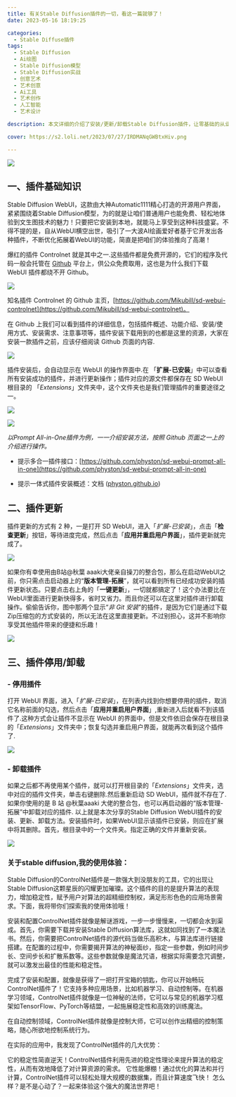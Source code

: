 ```yaml
---
title: 有关Stable Diffusion插件的一切，看这一篇就够了！
date: 2023-05-16 18:19:25

categories:
  - Stable Diffuse插件
tags:
  - Stable Diffusion
  - Ai绘图
  - Stable Diffusion模型
  - Stable Diffusion实战
  - 创意艺术
  - 艺术创意
  - Ai工具
  - 艺术创作
  - 人工智能
  - 艺术设计

description: 本文详细的介绍了安装/更新/卸载Stable Diffusion插件，让零基础的从业者也能从容不迫的进行工具更新与使用。

cover: https://s2.loli.net/2023/07/27/IRDMANqGWBtxHiv.png

---
```


![](https://s2.loli.net/2023/07/27/IRDMANqGWBtxHiv.png)

## 一、插件基础知识

Stable Diffusion WebUI，这款由大神Automatic1111精心打造的开源用户界面，紧紧围绕着Stable Diffusion模型，为的就是让咱们普通用户也能免费、轻松地体验到文生图技术的魅力！只要把它安装到本地，就能马上享受到这种科技盛宴。不得不提的是，自从WebUI横空出世，吸引了一大波AI绘画爱好者基于它开发出各种插件，不断优化拓展着WebUI的功能，简直是把咱们的体验推向了高潮！

爆红的插件 Controlnet 就是其中之一.这些插件都是免费开源的，它们的程序及代码一般会托管在 [Github](https://github.com/) 平台上，供公众免费取用，这也是为什么我们下载 WebUI 插件都绕不开 Github。

![](https://s2.loli.net/2023/07/27/d6gXeJBoSq4D8vy.jpg)

知名插件 Controlnet 的 Github 主页，[https://github.com/Mikubill/sd-webui-controlnet](https://github.com/Mikubill/sd-webui-controlnet)。

在 Github 上我们可以看到插件的详细信息，包括插件概述、功能介绍、安装/使用方式、安装需求、注意事项等，插件安装下载用到的也都是这里的资源，大家在安装一款插件之前，应该仔细阅读 Github 页面的内容. 

![](https://s2.loli.net/2023/07/27/oP3IlvZkY4c8NB2.jpg)

插件安装后，会自动显示在 WebUI 的操作界面中.在 「**扩展-已安装**」中可以查看所有安装成功的插件，并进行更新操作；插件对应的源文件都保存在 SD WebUI 根目录的 「*Extensions*」文件夹中，这个文件夹也是我们管理插件的重要途径之一。

![](https://s2.loli.net/2023/07/27/qPWRTOmY1diN7AS.jpg)

![](https://s2.loli.net/2023/07/27/tgKHF6kDclwdPmL.jpg)

*以Prompt All-in-One插件为例，一一介绍安装方法，按照 Github 页面之一上的介绍进行操作。*

- 提示多合一插件接口：[https://github.com/physton/sd-webui-prompt-all-in-one](https://github.com/physton/sd-webui-prompt-all-in-one)

- 提示一体式插件安装概述：文档 ([physton.github.io](https://physton.github.io/sd-webui-prompt-all-in-one-assets/#/zh-cn/Installation))

## 二、插件更新

插件更新的方式有 2 种，一是打开 SD WebUI，进入「*扩展-已安装*」，点击「**检查更新**」按钮，等待进度完成，然后点击「**应用并重启用户界面**」，插件更新就完成了。

![](https://s2.loli.net/2023/07/27/XJPv5SZtNnL1z8q.jpg)

如果你有幸使用由B站@秋葉 aaaki大佬亲自操刀的整合包，那么在启动WebUI之前，你只需点击启动器上的“**版本管理-拓展**”，就可以看到所有已经成功安装的插件更新状态。只要点击右上角的「**一键更新**」，一切就都搞定了！这个办法要比在WebUI里面进行更新快得多，省时又省力。而且你还可以在这里对插件进行卸载操作。偷偷告诉你，图中那两个显示“*非 Git 安装*”的插件，是因为它们是通过下载Zip压缩包的方式安装的，所以无法在这里直接更新。不过别担心，这并不影响你享受其他插件带来的便捷和乐趣！

![](https://s2.loli.net/2023/07/27/srEJNjObVR2opt4.jpg)

## 三、插件停用/卸载

### - 停用插件

打开 WebUI 界面，进入「*扩展-已安装*」，在列表内找到你想要停用的插件，取消它名称前面的勾选，然后点击「**应用并重启用户界面**」,重新进入后就看不到该插件了.这种方式会让插件不显示在 WebUI 的界面中，但是文件依旧会保存在根目录的「*Extensions*」文件夹中；恢复勾选并重启用户界面，就能再次看到这个插件 了.

![](https://s2.loli.net/2023/07/27/SCjx8uv2QNUlfDV.jpg)

### - 卸载插件

如果之后都不再使用某个插件，就可以打开根目录的「*Extensions*」文件夹，选中对应的插件文件夹，单击右键删除.然后重新启动 SD WebUI，插件就不存在了.如果你使用的是 B 站 @秋葉aaaki 大佬的整合包，也可以再启动器的“版本管理-拓展”中卸载对应的插件. 以上就是本次分享的Stable Diffusion WebUI插件的安装、更新、卸载方法。安装插件时，如果WebUI显示该插件已安装，则应在扩展中将其删除。首先，根目录中的一个文件夹。指定正确的文件并重新安装。

![](https://s2.loli.net/2023/07/27/QfpCkLsb2qOGH79.jpg)

### 关于stable diffusion,我的使用体验：

Stable Diffusion的ControlNet插件是一款强大到没朋友的工具，它的出现让Stable Diffusion这颗星辰的闪耀更加璀璨。这个插件的目的是提升算法的表现力，增加稳定性，赋予用户对算法的超精细控制权，满足形形色色的应用场景需求。下面，我将带你们探索我的使用体验哦！

安装和配置ControlNet插件就像是解谜游戏，一步一步慢慢来，一切都会水到渠成。首先，你需要下载并安装Stable Diffusion算法库，这就如同找到了一本魔法书。然后，你需要把ControlNet插件的源代码当做乐高积木，与算法库进行链接搭建。在配置的过程中，你需要揭开算法的神秘面纱，指定一些参数，例如时间步长、空间步长和扩散系数等。这些参数就像是魔法咒语，根据实际需要念咒调整，就可以激发出最佳的性能和稳定性。

完成了安装和配置，就像是获得了一把打开宝箱的钥匙，你可以开始畅玩ControlNet插件了！它支持多种应用场景，比如机器学习、自动控制等。在机器学习领域，ControlNet插件就像是一位神秘的法师，它可以与常见的机器学习框架如TensorFlow、PyTorch等结盟，一起施展稳定性和高效的训练魔法。

在自动控制领域，ControlNet插件就像是控制大师，它可以创作出精细的控制策略，随心所欲地控制系统行为。

在实际的应用中，我发现了ControlNet插件的几大优势：

它的稳定性简直逆天！ControlNet插件利用先进的稳定性理论来提升算法的稳定性，从而有效地降低了对计算资源的需求。
它性能爆棚！通过优化的算法和并行计算，ControlNet插件可以轻松处理大规模的数据集，而且计算速度飞快！
怎么样？是不是心动了？一起来体验这个强大的魔法世界吧！



